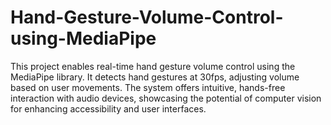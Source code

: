 # Hand-Gesture-Volume-Control-using-MediaPipe
This project enables real-time hand gesture volume control using the MediaPipe library. It detects hand gestures at 30fps, adjusting volume based on user movements. The system offers intuitive, hands-free interaction with audio devices, showcasing the potential of computer vision for enhancing accessibility and user interfaces.
